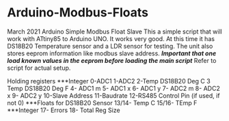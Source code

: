 # Arduino-Modbus-Floats
March 2021
Arduino Simple Modbus Float Slave
This a simple script that will work with ATtiny85 to Arduino UNO.
It works very good.
At this time it has DS18B20 Temperature sensor and a LDR sensor for testing.
The unit also stores eeprom information like modbus slave address.
***Important that one load known values in the eeprom before loading the main script***
Refer to  script for actual setup.

Holding registers
***Integer
0-ADC1
1-ADC2
2-Temp DS18B20 Deg C
3 Temp DS18B20 Deg F
4- ADC1 m
5- ADC1 x
6- ADC1 y
7- ADC2 m
8- ADC2 x
9- ADC2 y
10-Slave Address
11-Baudrate
12-RS485 Control Pin (if used, if not 0)
***Floats for DS18B20 Sensor
13/14- Temp C
15/16- TEmp F
***Integer
17- Errors
18- Total Reg Size

